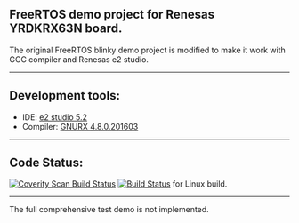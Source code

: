 ## FreeRTOS demo project for Renesas YRDKRX63N board. ##
The original FreeRTOS blinky demo project is modified to make it work with GCC compiler and Renesas e2 studio.

---

## Development tools: ##
  * IDE: [e2 studio 5.2](https://www.renesas.com/en-us/products/software-tools/tools/ide/e2studio.html)
  * Compiler: [GNURX 4.8.0.201603](https://gcc-renesas.com)

---

## Code Status: ##
[![Coverity Scan Build Status](https://scan.coverity.com/projects/10835/badge.svg)](https://scan.coverity.com/projects/gerryferdinandus-renesas-rx-freertos-demo-project-for-yrdkrx63n)
[![Build Status](https://travis-ci.org/GerryFerdinandus/Renesas-RX-FreeRTOS-demo-project-for-YRDKRX63N.svg?branch=master)](https://travis-ci.org/GerryFerdinandus/Renesas-RX-FreeRTOS-demo-project-for-YRDKRX63N)
for Linux build.

---

The full comprehensive test demo is not implemented.
